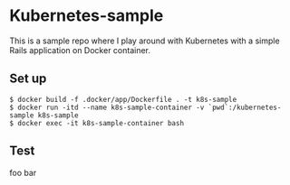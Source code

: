 # Kubernetes-sample

This is a sample repo where I play around with Kubernetes with a simple Rails application on Docker container.

## Set up

```
$ docker build -f .docker/app/Dockerfile . -t k8s-sample
$ docker run -itd --name k8s-sample-container -v `pwd`:/kubernetes-sample k8s-sample
$ docker exec -it k8s-sample-container bash
```

## Test
foo bar
